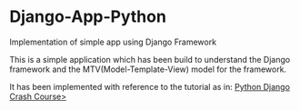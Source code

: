 # Django-App-Python
Implementation of simple app using Django Framework

This is a simple application which has been build to understand the Django framework and the MTV(Model-Template-View) model for the framework.

It has been implemented with reference to the tutorial as  in: <a href="https://www.youtube.com/watch?v=D6esTdOLXh4&t=1501s">Python Django Crash Course></a>
